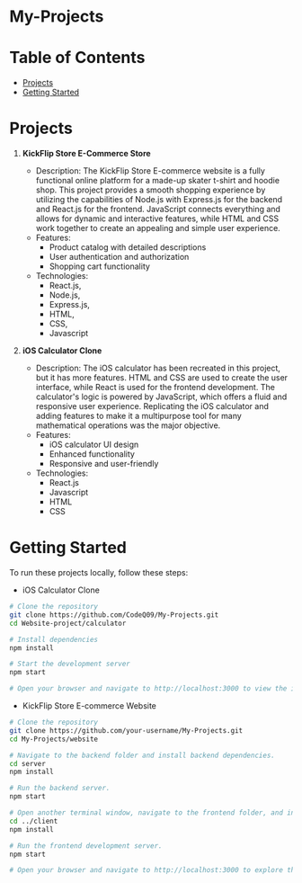 # My-Projects

# Table of Contents

- [Projects](#projects)
- [Getting Started](#getting-started)

# Projects

1. **KickFlip Store E-Commerce Store**

   - Description:
     The KickFlip Store E-commerce website is a fully functional online platform for a made-up skater t-shirt and hoodie shop. This project provides a smooth shopping experience by utilizing the capabilities of Node.js with Express.js for the backend and React.js for the frontend. JavaScript connects everything and allows for dynamic and interactive features, while HTML and CSS work together to create an appealing and simple user experience.
   - Features:
     - Product catalog with detailed descriptions
     - User authentication and authorization
     - Shopping cart functionality
   - Technologies:
     - React.js,
     - Node.js,
     - Express.js,
     - HTML,
     - CSS,
     - Javascript

2. **iOS Calculator Clone**
   - Description:
     The iOS calculator has been recreated in this project, but it has more features. HTML and CSS are used to create the user interface, while React is used for the frontend development. The calculator's logic is powered by JavaScript, which offers a fluid and responsive user experience. Replicating the iOS calculator and adding features to make it a multipurpose tool for many mathematical operations was the major objective.
   - Features:
     - iOS calculator UI design
     - Enhanced functionality
     - Responsive and user-friendly
   - Technologies:
     - React.js
     - Javascript
     - HTML
     - CSS

# Getting Started

To run these projects locally, follow these steps:

- iOS Calculator Clone

```bash
# Clone the repository
git clone https://github.com/CodeQ09/My-Projects.git
cd Website-project/calculator

# Install dependencies
npm install

# Start the development server
npm start

# Open your browser and navigate to http://localhost:3000 to view the iOS Calculator Clone.
```

- KickFlip Store E-commerce Website

```bash
# Clone the repository
git clone https://github.com/your-username/My-Projects.git
cd My-Projects/website

# Navigate to the backend folder and install backend dependencies.
cd server
npm install

# Run the backend server.
npm start

# Open another terminal window, navigate to the frontend folder, and install frontend dependencies.
cd ../client
npm install

# Run the frontend development server.
npm start

# Open your browser and navigate to http://localhost:3000 to explore the KickFlip Store E-commerce Website.
```
